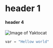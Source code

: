 # header 1
#### header 4
![Image of Yaktocat](https://octodex.github.com/images/yaktocat.png)
```python
var = "Hellow world"
```
